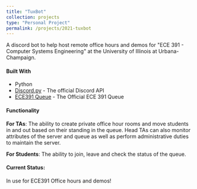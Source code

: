 ```yaml
---
title: "TuxBot"
collection: projects
type: "Personal Project"
permalink: /projects/2021-tuxbot
---
```


A discord bot to help host remote office hours and demos for "ECE 391 - Computer Systems Engineering" at the University of Illinois at Urbana-Champaign.

#### Built With
* Python
* [Discord.py](https://discordpy.readthedocs.io/en/latest/api.html) - The official Discord API
* [ECE391 Queue](https://ece391test.web.illinois.edu/) - The Official ECE 391 Queue

#### Functionality

**For TAs**: The ability to create private office hour rooms and move students in and out based on their standing in the queue. Head TAs can also monitor attributes of the server and queue as well as perform administrative duties to maintain the server.

**For Students**: The ability to join, leave and check the status of the queue.

#### Current Status:
In use for ECE391 Office hours and demos!
